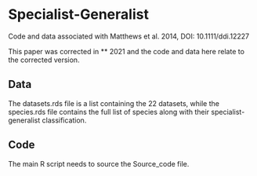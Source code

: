 # Specialist-Generalist
Code and data associated with Matthews et al. 2014, DOI: 10.1111/ddi.12227

This paper was corrected in ** 2021 and the code and data here relate to the corrected version.

## Data

The datasets.rds file is a list containing the 22 datasets, while the species.rds file contains the full list of species along with their specialist-generalist classification.

## Code
The main R script needs to source the Source_code file.

